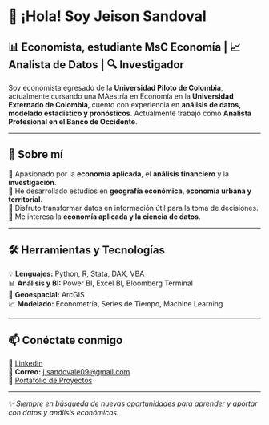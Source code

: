 # 👋 ¡Hola! Soy Jeison Sandoval 

## 📊 Economista, estudiante MsC Economía | 📈 Analista de Datos | 🔍 Investigador  

Soy economista egresado de la **Universidad Piloto de Colombia**, actualmente cursando una MAestría en Economía en la **Universidad Externado de Colombia**, cuento con experiencia en **análisis de datos, modelado estadístico y pronósticos**. Actualmente trabajo como **Analista Profesional en el Banco de Occidente**. 

---

## 🚀 Sobre mí  
🔹 Apasionado por la **economía aplicada**, el **análisis financiero** y la **investigación**.  
🔹 He desarrollado estudios en **geografía económica, economía urbana y territorial**.  
🔹 Disfruto transformar datos en información útil para la toma de decisiones.  
🔹 Me interesa la **economía aplicada y la ciencia de datos**.  

---

## 🛠️ Herramientas y Tecnologías  
💡 **Lenguajes:** Python, R, Stata, DAX, VBA  
📊 **Análisis y BI:** Power BI, Excel BI, Bloomberg Terminal  
📍 **Geoespacial:** ArcGIS  
📈 **Modelado:** Econometría, Series de Tiempo, Machine Learning  

---

## 📫 Conéctate conmigo  
💼 [LinkedIn](https://www.linkedin.com/in/jg-sandoval/)  
📧 **Correo:** j.sandovale09@gmail.com  
📂 [Portafolio de Proyectos](https://github.com/tuusuario)  

---

✨ _Siempre en búsqueda de nuevas oportunidades para aprender y aportar con datos y análisis económicos._  
